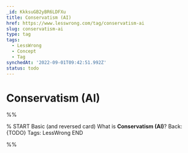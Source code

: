 ```yaml
---
_id: KkksuGB2yBR6LDFXu
title: Conservatism (AI)
href: https://www.lesswrong.com/tag/conservatism-ai
slug: conservatism-ai
type: tag
tags:
  - LessWrong
  - Concept
  - Tag
synchedAt: '2022-09-01T09:42:51.992Z'
status: todo
---
```


# Conservatism (AI)


%%

% START
Basic (and reversed card)
What is **Conservatism (AI)**?
Back: {TODO}
Tags: LessWrong
END

%%
	
